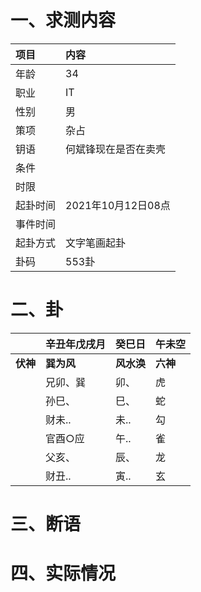 # 一、求测内容
|项目|内容|
|:-|:-|
|年龄|34|
|职业|IT|
|性别|男|
|策项|杂占|
|钥语|何斌锋现在是否在卖壳|
|条件||
|时限||
|起卦时间|2021年10月12日08点|
|事件时间||
|起卦方式|文字笔画起卦|
|卦码|553卦|

# 二、卦
||辛丑年戊戌月|癸巳日|午未空|
|:-|:-|:-|:-|
|**伏神**|**巽为风**|**风水涣**|**六神**|
||兄卯、巽|卯、|虎|
||孙巳、|巳、|蛇|
||财未..|未..|勾|
||官酉○应|午..|雀|
||父亥、|辰、|龙|
||财丑..|寅..|玄|


# 三、断语

# 四、实际情况